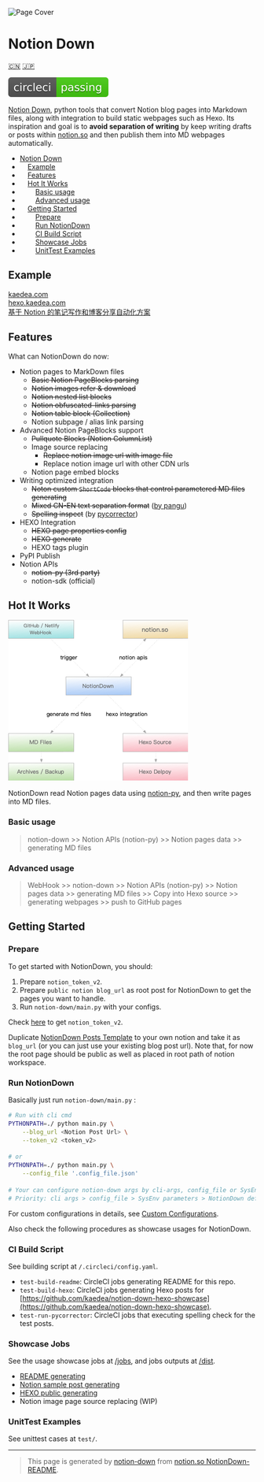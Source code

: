
![Page Cover](https://www.notion.so/image/https%3A%252F%252Fwww.notion.so%252Fimages%252Fpage-cover%252Fnasa_buzz_aldrin_on_the_moon.jpg)

# Notion Down

[🇨🇳](https://www.kaedea.com/2021/05/01/devops/project-notion-down/) [🇯🇵](https://preview.kaedea.com/2021/05/01/devops/project-notion-down-jp/)

![](/assets/notion_down.svg)

[Notion Down](https://github.com/kaedea/notion-down), python tools that convert Notion blog pages into Markdown files, along with integration to build static webpages such as Hexo.  Its inspiration and goal is to __avoid separation  of writing__ by keep writing drafts or posts within [notion.so](http://notion.so) and then publish them into MD webpages automatically. 

 * [Notion Down](#notion-down)
 * &nbsp;&nbsp;&nbsp;&nbsp;[Example](#example)
 * &nbsp;&nbsp;&nbsp;&nbsp;[Features](#features)
 * &nbsp;&nbsp;&nbsp;&nbsp;[Hot It Works](#hot-it-works)
 * &nbsp;&nbsp;&nbsp;&nbsp;&nbsp;&nbsp;&nbsp;&nbsp;[Basic usage](#basic-usage)
 * &nbsp;&nbsp;&nbsp;&nbsp;&nbsp;&nbsp;&nbsp;&nbsp;[Advanced usage](#advanced-usage)
 * &nbsp;&nbsp;&nbsp;&nbsp;[Getting Started](#getting-started)
 * &nbsp;&nbsp;&nbsp;&nbsp;&nbsp;&nbsp;&nbsp;&nbsp;[Prepare](#prepare)
 * &nbsp;&nbsp;&nbsp;&nbsp;&nbsp;&nbsp;&nbsp;&nbsp;[Run NotionDown](#run-notiondown)
 * &nbsp;&nbsp;&nbsp;&nbsp;&nbsp;&nbsp;&nbsp;&nbsp;[CI Build Script](#ci-build-script)
 * &nbsp;&nbsp;&nbsp;&nbsp;&nbsp;&nbsp;&nbsp;&nbsp;[Showcase Jobs](#showcase-jobs)
 * &nbsp;&nbsp;&nbsp;&nbsp;&nbsp;&nbsp;&nbsp;&nbsp;[UnitTest Examples](#unittest-examples)

## Example

[kaedea.com](http://www.kaedea.com)  
[hexo.kaedea.com](http://hexo.kaedea.com)  
[基于 Notion 的笔记写作和博客分享自动化方案](https://www.kaedea.com/2021/05/20/devops/notion-to-markdown-file-automating-solution/)

## Features

What can NotionDown do now:

 - Notion pages to MarkDown files
     - ~~Basic Notion PageBlocks parsing~~
     - ~~Notion images refer & download~~
     - ~~Notion nested list blocks~~
     - ~~Notion obfuscated-links parsing~~
     - ~~Notion table block (Collection)~~
     - Notion subpage / alias link parsing
 - Advanced Notion PageBlocks support
     - ~~Pullquote Blocks (Notion ColumnList)~~
     - Image source replacing 
         - ~~Replace notion image url with image file~~
         - Replace notion image url with other CDN urls
     - Notion page embed blocks
 - Writing optimized integration
     - ~~Noton custom `ShortCode` blocks that control parametered MD files generating~~
     - ~~Mixed CN-EN text separation format~~ ([by pangu](https://github.com/vinta/pangu))
     - ~~Spelling inspect~~ (by [pycorrector](https://github.com/shibing624/pycorrector))
 - HEXO Integration
     - ~~HEXO page properties config~~
     - ~~HEXO generate~~
     - HEXO tags plugin
 - PyPI Publish
 - Notion APIs
     - ~~notion-py (3rd party)~~
     - notion-sdk (official)

## Hot It Works

![NotionDown Workflows](/assets/notiondown_workflows_notiondown.png)

NotionDown read Notion pages data using [notion-py](https://github.com/jamalex/notion-py), and then write pages into MD files.

### Basic usage

> notion-down >> Notion APIs (notion-py) >> Notion pages data >> generating MD files

### Advanced usage

> WebHook >> notion-down >> Notion APIs (notion-py) >> Notion pages data >> generating MD files >> Copy into Hexo source >> generating webpages >> push to GitHub pages

## Getting Started

### Prepare

To get started with NotionDown, you should:

1. Prepare `notion_token_v2`.
1. Prepare `public notion blog_url` as root post for NotionDown to get the pages you want to handle.
1. Run `notion-down/main.py` with your configs.

Check [here](https://github.com/kaedea/notion-down/blob/master/dist/parse_readme/notiondown_gettokenv2.md) to get `notion_token_v2`. 

Duplicate [NotionDown Posts Template](https://www.notion.so/kaedea/NotionDown-Posts-Template-f77f3322915a4ab48caa0f2e76e9d733) to your own notion and take it as `blog_url` (or you can just use your existing blog post url). Note that, for now the root page should be public  as well as placed in root path of notion workspace.


### Run NotionDown

Basically just run `notion-down/main.py` :

```Bash
# Run with cli cmd
PYTHONPATH=./ python main.py \
    --blog_url <Notion Post Url> \
    --token_v2 <token_v2>

# or
PYTHONPATH=./ python main.py \
    --config_file '.config_file.json'

# Your can configure notion-down args by cli-args, config_file or SysEnv parameters
# Priority: cli args > config_file > SysEnv parameters > NotionDown default
```


For custom configurations in details, see [Custom Configurations](https://github.com/kaedea/notion-down/blob/master/dist/parse_readme/notiondown_custom_configs.md).

Also check the following procedures as showcase usages for NotionDown.

### CI Build Script

See building script at `/.circleci/config.yaml`.

 - `test-build-readme`: CircleCI jobs generating README for this repo. 
 - `test-build-hexo`: CircleCI jobs generating Hexo posts for [https://github.com/kaedea/notion-down-hexo-showcase](https://github.com/kaedea/notion-down-hexo-showcase).
 - `test-run-pycorrector`: CircleCI jobs that executing spelling check for the test posts.

### Showcase Jobs

See the usage showcase jobs at [/jobs](/jobs), and jobs outputs at [/dist](/dist).

 - [README generating](/jobs/parse_readme/)
 - [Notion sample post generating](/jobs/parse_sample_posts/)
 - [HEXO public generating](/jobs/parse_sample_posts_for_hexo/)
 - Notion image page source replacing (WIP)

### UnitTest Examples

See unittest cases at `test/`.


---

> This page is generated by [notion-down](https://github.com/kaedea/notion-down) from [notion.so NotionDown-README](https://www.notion.so/kaedea/NotionDown-README-d3463f3d398743879d663caf87efa029).






<!-- Generated by NotionPageWriter
notion-down.version = 0.1.0
notion-down.revision = b'5bfb07c'
-->
